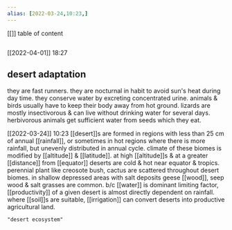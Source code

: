 ```yaml
---
alias: [2022-03-24,10:23,]
---
```

[[]]
table of content
```toc
```

[[2022-04-01]] 18:27
## desert adaptation
they are fast runners.
they are nocturnal in habit to avoid sun's heat during day time.
they conserve water by excreting concentrated urine.
animals & birds usually have to keep their body away from hot ground.
lizards are mostly insectivorous & can live without drinking water for several days.
herbivorous animals get sufficient water from seeds which they eat.

[[2022-03-24]] 10:23
[[desert]]s are formed in regions with less than 25 cm of annual [[rainfall]], or sometimes in hot regions where there is more rainfall, but 
unevenly distributed in annual cycle.
climate of these biomes is modified by [[altitude]] & [[latitude]].
at high [[altitude]]s & at a greater [[distance]] from [[equator]] deserts are cold & hot near equator & tropics.
perennial plant like creosote bush, cactus are scattered throughout desert biomes.
in shallow depressed areas with salt deposits geese [[wood]], seep wood & salt grasses are common.
 b/c [[water]] is dominant limiting factor, [[productivity]] of a given desert is almost directly dependent on rainfall.
where [[soil]]s are suitable, [[irrigation]] can convert deserts into productive agricultural land.
```query
"desert ecosystem"
```